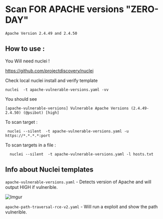 # Scan FOR APACHE versions "ZERO-DAY" 

```Apache Version 2.4.49 and 2.4.50 ``` 


## How to use : 

You Will need nuclei ! 

https://github.com/projectdiscovery/nuclei


Check local nuclei install and verify template 

```nuclei  -t apache-vulnerable-versions.yaml -vv ```

You should see 

```[apache-vulnerable-versions] Vulnerable Apache Versions (2.4.49-2.4.50) (@psibot) [high] ```


To scan target : 

```  nuclei --silent  -t apache-vulnerable-versions.yaml -u https://*.*.*.*:port ``` 

To scan targets in a file : 

```  nuclei --silent  -t apache-vulnerable-versions.yaml -l hosts.txt``` 


## Info about Nuclei templates 

```apache-vulnerable-versions.yaml``` - Detects version of Apache and will output HIGH if vulnerible. 

![Imgur](https://imgur.com/WTDHjtO.png)

```apache-path-traversal-rce-v2.yaml``` - Will run a exploit and show the path vulnerible. 